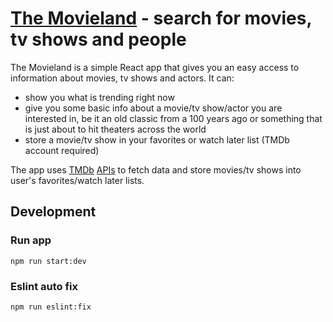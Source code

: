 # [The Movieland](https://svetislavoid.github.io/movieland/) - search for movies, tv shows and people

The Movieland is a simple React app that gives you an easy access to information about movies, tv shows and actors. It can:

- show you what is trending right now
- give you some basic info about a movie/tv show/actor you are interested in, be it an old classic from a 100 years ago or something that is just about to hit theaters across the world
- store a movie/tv show in your favorites or watch later list (TMDb account required)

The app uses [TMDb](https://www.themoviedb.org/) [APIs](https://developers.themoviedb.org/3/getting-started/introduction) to fetch data and store movies/tv shows into user's favorites/watch later lists.

## Development

### Run app

`npm run start:dev`

### Eslint auto fix

`npm run eslint:fix`
